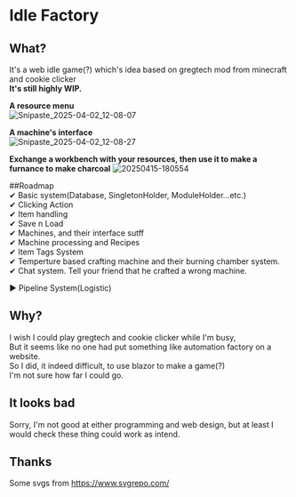 # Idle Factory
## What?
It's a web idle game(?) which's idea based on gregtech mod from minecraft and cookie clicker  
**It's still highly WIP.**
  
**A resource menu**  
![Snipaste_2025-04-02_12-08-07](https://github.com/user-attachments/assets/3d52aebf-b56d-4acc-8b53-55d07fb4dbed)  
  
**A machine's interface**  
![Snipaste_2025-04-02_12-08-27](https://github.com/user-attachments/assets/051df5bf-81bf-4131-8224-d2377babed41)  
  
**Exchange a workbench with your resources, then use it to make a furnance to make charcoal**
![20250415-180554](https://github.com/user-attachments/assets/b1708f7a-0887-4a31-8aa9-45a23eb41355)

##Roadmap  
✔ Basic system(Database, SingletonHolder, ModuleHolder...etc.)  
✔ Clicking Action   
✔ Item handling  
✔ Save n Load  
✔ Machines, and their interface sutff  
✔ Machine processing and Recipes  
✔ Item Tags System  
✔ Temperture based crafting machine and their burning chamber system.  
✔ Chat system. Tell your friend that he crafted a wrong machine.  
  
▶ Pipeline System(Logistic)  

## Why?
I wish I could play gregtech and cookie clicker while I'm busy,  
But it seems like no one had put something like automation factory on a website.  
So I did, it indeed difficult, to use blazor to make a game(?)  
I'm not sure how far I could go.
## It looks bad
Sorry, I'm not good at either programming and web design, but at least I would check these thing could work as intend.  
  
  
  
## Thanks
Some svgs from https://www.svgrepo.com/
